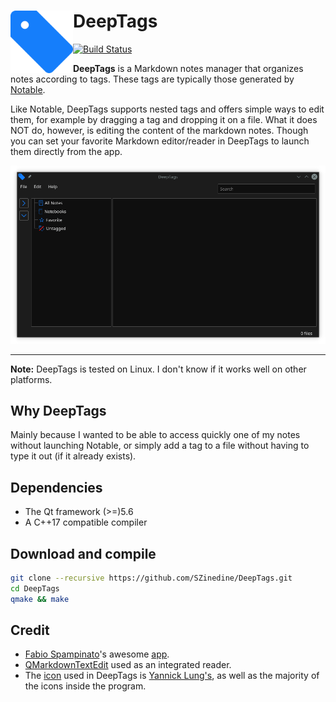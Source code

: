 # <img src="DeepTags.png" alt="DeepTags" width="100" align="left" > DeepTags

[![Build Status](https://travis-ci.com/SZinedine/DeepTags.svg?branch=master)](https://travis-ci.com/SZinedine/DeepTags)


**DeepTags** is a Markdown notes manager that organizes notes according to tags. These tags are typically those generated by  [Notable](https://github.com/notable/notable).

Like Notable, DeepTags supports nested tags and offers simple ways to edit them, for example by dragging a tag and dropping it on a file. What it does NOT do, however, is editing the content of the markdown notes. Though you can set your favorite Markdown editor/reader in DeepTags to launch them directly from the app.

![Screenshot of DeepTags on a Linux machine running plasma 5](Screenshot.png)

* * *
**Note:** DeepTags is tested on Linux. I don't know if it works well on other platforms.

## Why DeepTags

Mainly because I wanted to be able to access quickly one of my notes without launching Notable, or simply add a tag to a file without having to type it out (if it already exists).

## Dependencies

- The Qt framework (>=)5.6
- A C++17 compatible compiler


## Download and compile

```bash
git clone --recursive https://github.com/SZinedine/DeepTags.git
cd DeepTags
qmake && make
```

## Credit
- [Fabio Spampinato](https://github.com/fabiospampinato)'s awesome [app](https://github.com/notable/notable).
- [QMarkdownTextEdit](https://github.com/pbek/qmarkdowntextedit) used as an integrated reader.
- The [icon](https://www.iconfinder.com/icons/314740/tag_icon) used in DeepTags is [Yannick Lung's](https://www.iconfinder.com/yanlu), as well as the majority of the icons inside the program.

